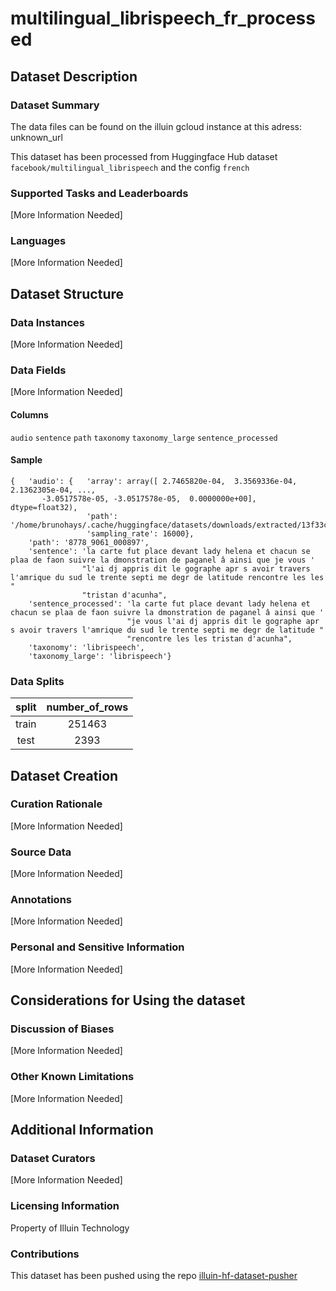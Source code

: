# multilingual_librispeech_fr_processed



## Dataset Description



### Dataset Summary

The data files can be found on the illuin gcloud instance at this adress: unknown_url 

This dataset has been processed from Huggingface Hub dataset ``facebook/multilingual_librispeech`` and the config ``french``

### Supported Tasks and Leaderboards

[More Information Needed]

### Languages

[More Information Needed]

## Dataset Structure



### Data Instances

[More Information Needed]

### Data Fields

[More Information Needed]

#### Columns

``audio`` ``sentence`` ``path`` ``taxonomy`` ``taxonomy_large`` ``sentence_processed``

#### Sample

```
{   'audio': {   'array': array([ 2.7465820e-04,  3.3569336e-04,  2.1362305e-04, ...,
       -3.0517578e-05, -3.0517578e-05,  0.0000000e+00], dtype=float32),
                 'path': '/home/brunohays/.cache/huggingface/datasets/downloads/extracted/13f33c266be7d9e111d1bbccdadea34d95cb6456b778bf5e74ba71f49f3caa9a/8778_9061_000897.flac',
                 'sampling_rate': 16000},
    'path': '8778_9061_000897',
    'sentence': 'la carte fut place devant lady helena et chacun se plaa de faon suivre la dmonstration de paganel â ainsi que je vous '
                "l'ai dj appris dit le gographe apr s avoir travers l'amrique du sud le trente septi me degr de latitude rencontre les les "
                "tristan d'acunha",
    'sentence_processed': 'la carte fut place devant lady helena et chacun se plaa de faon suivre la dmonstration de paganel â ainsi que '
                          "je vous l'ai dj appris dit le gographe apr s avoir travers l'amrique du sud le trente septi me degr de latitude "
                          "rencontre les les tristan d'acunha",
    'taxonomy': 'librispeech',
    'taxonomy_large': 'librispeech'}
```

### Data Splits

|split|number_of_rows|
|:---:|:---:
|train|251463|
|test|2393|

## Dataset Creation



### Curation Rationale

[More Information Needed]

### Source Data

[More Information Needed]

### Annotations

[More Information Needed]

### Personal and Sensitive Information

[More Information Needed]

## Considerations for Using the dataset



### Discussion of Biases

[More Information Needed]

### Other Known Limitations

[More Information Needed]

## Additional Information



### Dataset Curators

[More Information Needed]

### Licensing Information

Property of Illuin Technology

### Contributions

This dataset has been pushed using the repo [illuin-hf-dataset-pusher](https://gitlab.illuin.tech/data-science/ml/libraries/illuin-hf-dataset-pusher) 

